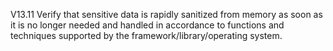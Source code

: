 V13.11 Verify that sensitive data is rapidly sanitized from memory as soon as it is no longer needed and handled in accordance to functions and techniques supported by the framework/library/operating system. 